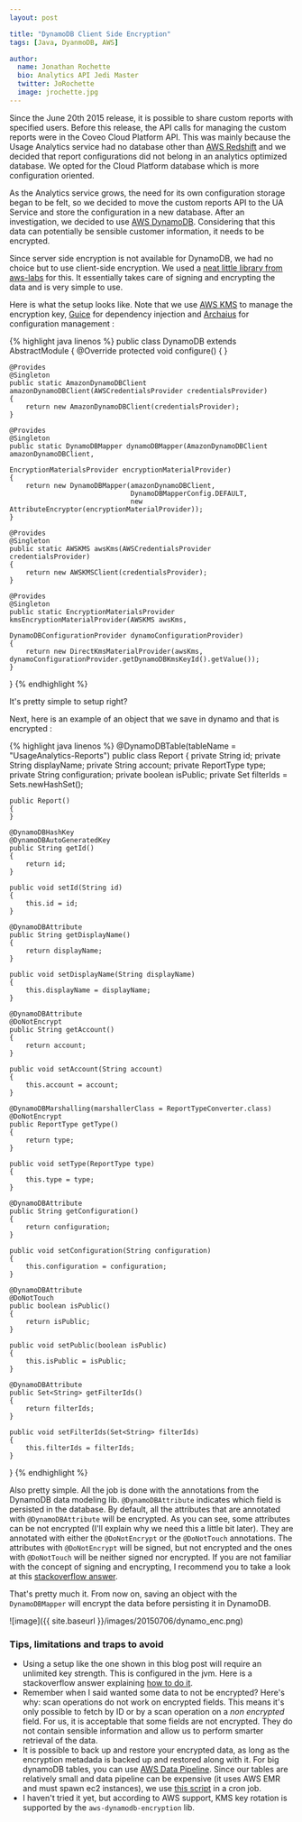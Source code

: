 ```yaml
---
layout: post

title: "DynamoDB Client Side Encryption"
tags: [Java, DyanmoDB, AWS]

author:
  name: Jonathan Rochette
  bio: Analytics API Jedi Master
  twitter: JoRochette
  image: jrochette.jpg
---
```


Since the June 20th 2015 release, it is possible to share custom reports with specified users. Before this release, the API calls for managing the custom reports were in the Coveo Cloud Platform API. This was mainly because the Usage Analytics service had no database other than [AWS Redshift](http://aws.amazon.com/redshift/) and we decided that report configurations did not belong in an analytics optimized database. We opted for the Cloud Platform database which is more configuration oriented.

As the Analytics service grows, the need for its own configuration storage began to be felt, so we decided to move the custom reports API to the UA Service and store the configuration in a new database. After an investigation, we decided to use [AWS DynamoDB](http://aws.amazon.com/dynamodb/). Considering that this data can potentially be sensible customer information, it needs to be encrypted.

<!-- more -->

Since server side encryption is not available for DynamoDB, we had no choice but to use client-side encryption. We used a [neat little library from aws-labs](https://github.com/awslabs/aws-dynamodb-encryption-java) for this. It essentially takes care of signing and encrypting the data and is very simple to use.

Here is what the setup looks like. Note that we use [AWS KMS](http://aws.amazon.com/kms/) to manage the encryption key, [Guice](https://github.com/google/guice) for dependency injection and [Archaius](https://github.com/Netflix/archaius) for configuration management : 

{% highlight java linenos %}
public class DynamoDB extends AbstractModule
{
    @Override
    protected void configure()
    {
    }

    @Provides
    @Singleton
    public static AmazonDynamoDBClient amazonDynamoDBClient(AWSCredentialsProvider credentialsProvider)
    {
        return new AmazonDynamoDBClient(credentialsProvider);
    }

    @Provides
    @Singleton
    public static DynamoDBMapper dynamoDBMapper(AmazonDynamoDBClient amazonDynamoDBClient,
                                                EncryptionMaterialsProvider encryptionMaterialProvider)
    {
        return new DynamoDBMapper(amazonDynamoDBClient,
                                  DynamoDBMapperConfig.DEFAULT,
                                  new AttributeEncryptor(encryptionMaterialProvider));
    }

    @Provides
    @Singleton
    public static AWSKMS awsKms(AWSCredentialsProvider credentialsProvider)
    {
        return new AWSKMSClient(credentialsProvider);
    }

    @Provides
    @Singleton
    public static EncryptionMaterialsProvider kmsEncryptionMaterialProvider(AWSKMS awsKms,
                                                                            DynamoDBConfigurationProvider dynamoConfigurationProvider)
    {
        return new DirectKmsMaterialProvider(awsKms, dynamoConfigurationProvider.getDynamoDBKmsKeyId().getValue());
    }
}
{% endhighlight %}

It's pretty simple to setup right?

Next, here is an example of an object that we save in dynamo and that is encrypted : 

{% highlight java linenos %}
@DynamoDBTable(tableName = "UsageAnalytics-Reports")
public class Report
{
    private String id;
    private String displayName;
    private String account;
    private ReportType type;
    private String configuration;
    private boolean isPublic;
    private Set<String> filterIds = Sets.newHashSet();

    public Report()
    {
    }

    @DynamoDBHashKey
    @DynamoDBAutoGeneratedKey
    public String getId()
    {
        return id;
    }

    public void setId(String id)
    {
        this.id = id;
    }

    @DynamoDBAttribute
    public String getDisplayName()
    {
        return displayName;
    }

    public void setDisplayName(String displayName)
    {
        this.displayName = displayName;
    }

    @DynamoDBAttribute
    @DoNotEncrypt
    public String getAccount()
    {
        return account;
    }

    public void setAccount(String account)
    {
        this.account = account;
    }

    @DynamoDBMarshalling(marshallerClass = ReportTypeConverter.class)
    @DoNotEncrypt
    public ReportType getType()
    {
        return type;
    }

    public void setType(ReportType type)
    {
        this.type = type;
    }

    @DynamoDBAttribute
    public String getConfiguration()
    {
        return configuration;
    }

    public void setConfiguration(String configuration)
    {
        this.configuration = configuration;
    }

    @DynamoDBAttribute
    @DoNotTouch
    public boolean isPublic()
    {
        return isPublic;
    }

    public void setPublic(boolean isPublic)
    {
        this.isPublic = isPublic;
    }

    @DynamoDBAttribute
    public Set<String> getFilterIds()
    {
        return filterIds;
    }

    public void setFilterIds(Set<String> filterIds)
    {
        this.filterIds = filterIds;
    }
}
{% endhighlight %}

Also pretty simple. All the job is done with the annotations from the DynamoDB data modeling lib. `@DynamoDBAttribute` indicates which field is persisted in the database. By default, all the attributes that are annotated with `@DynamoDBAttribute` will be encrypted. As you can see, some attributes can be not encrypted (I'll explain why we need this a little bit later).
They are annotated with either the `@DoNotEncrypt` or the `@DoNotTouch` annotations. The attributes with `@DoNotEncrypt` will be signed, but not encrypted and the ones with `@DoNotTouch` will be neither signed nor encrypted. If you are not familiar with the concept of signing and encrypting, I recommend you to take a look at this [stackoverflow answer](http://stackoverflow.com/a/454069/1546324).

That's pretty much it. From now on, saving an object with the `DynamoDBMapper` will encrypt the data before persisting it in DynamoDB. 

![image]({{ site.baseurl }}/images/20150706/dynamo_enc.png)

### Tips, limitations and traps to avoid ###

- Using a setup like the one shown in this blog post will require an unlimited key strength. This is configured in the jvm. Here is a stackoverflow answer explaining [how to do it](http://stackoverflow.com/questions/6481627/java-security-illegal-key-size-or-default-parameters).
- Remember when I said wanted some data to not be encrypted? Here's why: scan operations do not work on encrypted fields. This means it's only possible to fetch by ID or by a scan operation on a *non encrypted* field. For us, it is acceptable that some fields are not encrypted. They do not contain sensible information and allow us to perform smarter retrieval of the data.
- It is possible to back up and restore your encrypted data, as long as the encryption metadada is backed up and restored along with it. For big dynamoDB tables, you can use [AWS Data Pipeline](http://aws.amazon.com/datapipeline/). Since our tables are relatively small and data pipeline can be expensive (it uses AWS EMR and must spawn ec2 instances), we use [this script](https://github.com/bchew/dynamodump) in a cron job.
- I haven't tried it yet, but according to AWS support, KMS key rotation is supported by the `aws-dynamodb-encryption` lib.


